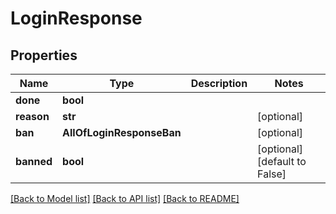 # LoginResponse

## Properties
Name | Type | Description | Notes
------------ | ------------- | ------------- | -------------
**done** | **bool** |  | 
**reason** | **str** |  | [optional] 
**ban** | **AllOfLoginResponseBan** |  | [optional] 
**banned** | **bool** |  | [optional] [default to False]

[[Back to Model list]](../README.md#documentation-for-models) [[Back to API list]](../README.md#documentation-for-api-endpoints) [[Back to README]](../README.md)

